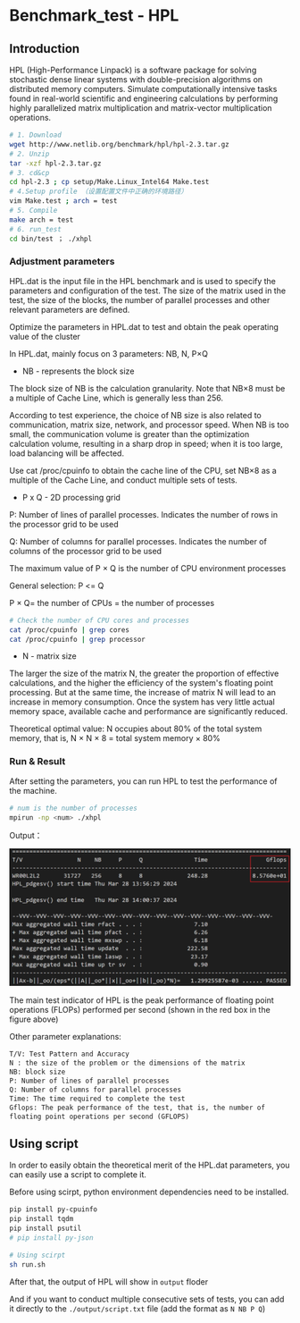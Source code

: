 # Benchmark_test - HPL

## Introduction


HPL (High-Performance Linpack) is a software package for solving stochastic dense linear systems with double-precision algorithms on distributed memory computers. Simulate computationally intensive tasks found in real-world scientific and engineering calculations by performing highly parallelized matrix multiplication and matrix-vector multiplication operations.


```bash
# 1. Download
wget http://www.netlib.org/benchmark/hpl/hpl-2.3.tar.gz
# 2. Unzip
tar -xzf hpl-2.3.tar.gz
# 3. cd&cp
cd hpl-2.3 ; cp setup/Make.Linux_Intel64 Make.test 
# 4.Setup profile （设置配置文件中正确的环境路径）
vim Make.test ; arch = test 
# 5. Compile
make arch = test
# 6. run_test
cd bin/test ； ./xhpl
```


### Adjustment parameters

HPL.dat is the input file in the HPL benchmark and is used to specify the parameters and configuration of the test. The size of the matrix used in the test, the size of the blocks, the number of parallel processes and other relevant parameters are defined.

Optimize the parameters in HPL.dat to test and obtain the peak operating value of the cluster

In HPL.dat, mainly focus on 3 parameters: NB, N, P×Q

- NB - represents the block size

The block size of NB is the calculation granularity. Note that NB×8 must be a multiple of Cache Line, which is generally less than 256. 

According to test experience, the choice of NB size is also related to communication, matrix size, network, and processor speed. When NB is too small, the communication volume is greater than the optimization calculation volume, resulting in a sharp drop in speed; when it is too large, load balancing will be affected.

Use cat /proc/cpuinfo to obtain the cache line of the CPU, set NB×8 as a multiple of the Cache Line, and conduct multiple sets of tests.

- P x Q  - 2D processing grid

P: Number of lines of parallel processes. Indicates the number of rows in the processor grid to be used

Q: Number of columns for parallel processes. Indicates the number of columns of the processor grid to be used

The maximum value of P × Q is the number of CPU environment processes

General selection: P <= Q

P × Q= the number of CPUs = the number of processes

```sh
# Check the number of CPU cores and processes
cat /proc/cpuinfo | grep cores     
cat /proc/cpuinfo | grep processor
```
- N - matrix size 

The larger the size of the matrix N, the greater the proportion of effective calculations, and the higher the efficiency of the system's floating point processing. But at the same time, the increase of matrix N will lead to an increase in memory consumption. Once the system has very little actual memory space, available cache and performance are significantly reduced.

Theoretical optimal value: N occupies about 80% of the total system memory, that is, N × N × 8 = total system memory × 80%

### Run & Result

After setting the parameters, you can run HPL to test the performance of the machine.

```sh
# num is the number of processes
mpirun -np <num> ./xhpl

```

Output：

![alt text](./output/image.png)

The main test indicator of HPL is the peak performance of floating point operations (FLOPs) performed per second (shown in the red box in the figure above)

Other parameter explanations:

```test
T/V: Test Pattern and Accuracy
N : the size of the problem or the dimensions of the matrix
NB: block size
P: Number of lines of parallel processes
Q: Number of columns for parallel processes
Time: The time required to complete the test
Gflops: The peak performance of the test, that is, the number of floating point operations per second (GFLOPS)
```

## Using script

In order to easily obtain the theoretical merit of the HPL.dat parameters, you can easily use a script to complete it.

Before using scirpt, python environment dependencies need to be installed.

```sh
pip install py-cpuinfo
pip install tqdm
pip install psutil
# pip install py-json
```

```sh
# Using scirpt
sh run.sh
```

After that, the output of HPL will show in `output` floder

And if you want to conduct multiple consecutive sets of tests, you can add it directly to the `./output/script.txt` file (add the format as `N NB P Q`)
